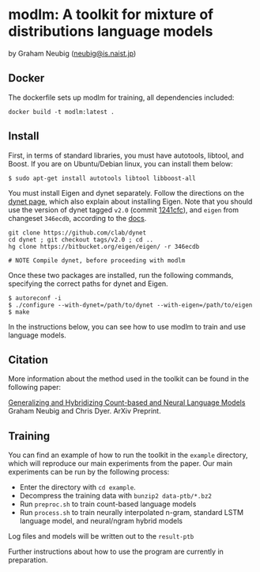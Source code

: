 modlm: A toolkit for mixture of distributions language models
==============================================================================
by Graham Neubig (neubig@is.naist.jp)

Docker
------

The dockerfile sets up modlm for training, all dependencies included:
```
docker build -t modlm:latest .
```

Install
-------

First, in terms of standard libraries, you must have autotools, libtool, and Boost. If
you are on Ubuntu/Debian linux, you can install them below:

    $ sudo apt-get install autotools libtool libboost-all

You must install Eigen and dynet separately. Follow the directions on the
[dynet page](http://github.com/clab/dynet), which also explain about installing Eigen.
Note that you should use the version of dynet tagged `v2.0` (commit [1241cfc](https://github.com/clab/dynet/commit/1241cfc3e4e1915d6b7b3914b36b997a8a522397)),
and `eigen` from changeset `346ecdb`, according to the [docs](https://github.com/clab/dynet/blob/1241cfc3e4e1915d6b7b3914b36b997a8a522397/doc/source/install.rst).

```
git clone https://github.com/clab/dynet
cd dynet ; git checkout tags/v2.0 ; cd ..
hg clone https://bitbucket.org/eigen/eigen/ -r 346ecdb

# NOTE Compile dynet, before proceeding with modlm
```

Once these two packages are installed, run the following commands, specifying the
correct paths for dynet and Eigen.

    $ autoreconf -i
    $ ./configure --with-dynet=/path/to/dynet --with-eigen=/path/to/eigen
    $ make

In the instructions below, you can see how to use modlm to train and use language
models.

Citation
--------

More information about the method used in the toolkit can be found in the following paper:

[Generalizing and Hybridizing Count-based and Neural Language Models](http://arxiv.org/abs/1606.00499)
Graham Neubig and Chris Dyer.
ArXiv Preprint.

Training
--------

You can find an example of how to run the toolkit in the `example` directory, which will reproduce our
main experiments from the paper.
Our main experiments can be run by the following process:

* Enter the directory with `cd example`.
* Decompress the training data with `bunzip2 data-ptb/*.bz2`
* Run `preproc.sh` to train count-based language models
* Run `process.sh` to train neurally interpolated n-gram, standard LSTM language model, and neural/ngram hybrid models

Log files and models will be written out to the `result-ptb`

Further instructions about how to use the program are currently in preparation.
